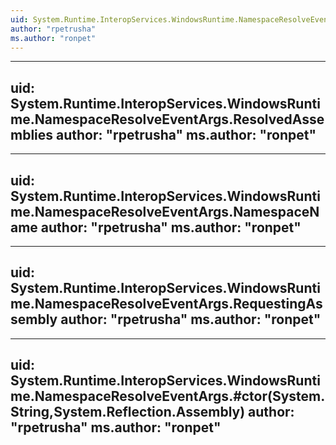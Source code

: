 ```yaml
---
uid: System.Runtime.InteropServices.WindowsRuntime.NamespaceResolveEventArgs
author: "rpetrusha"
ms.author: "ronpet"
---
```


---
uid: System.Runtime.InteropServices.WindowsRuntime.NamespaceResolveEventArgs.ResolvedAssemblies
author: "rpetrusha"
ms.author: "ronpet"
---

---
uid: System.Runtime.InteropServices.WindowsRuntime.NamespaceResolveEventArgs.NamespaceName
author: "rpetrusha"
ms.author: "ronpet"
---

---
uid: System.Runtime.InteropServices.WindowsRuntime.NamespaceResolveEventArgs.RequestingAssembly
author: "rpetrusha"
ms.author: "ronpet"
---

---
uid: System.Runtime.InteropServices.WindowsRuntime.NamespaceResolveEventArgs.#ctor(System.String,System.Reflection.Assembly)
author: "rpetrusha"
ms.author: "ronpet"
---
